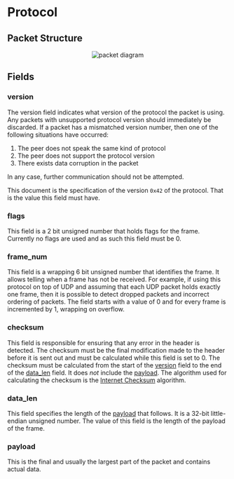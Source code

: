 # Protocol

## Packet Structure

<div align="center">
  <picture>
    <source media="(prefers-color-scheme: light)" srcset="./assets/packet-diagram-light.svg">
    <source media="(prefers-color-scheme: dark)" srcset="./assets/packet-diagram-dark.svg">
    <img alt="packet diagram">
  </picture>
</div>

## Fields

### version

The version field indicates what version of the protocol the packet is using. Any packets with unsupported protocol version should immediately be discarded. If a packet has a mismatched version number, then one of the following situations have occurred:

1. The peer does not speak the same kind of protocol
2. The peer does not support the protocol version
3. There exists data corruption in the packet

In any case, further communication should not be attempted.

This document is the specification of the version `0x42` of the protocol. That is the value this field must have.

### flags

This field is a 2 bit unsigned number that holds flags for the frame. Currently no flags are used and as such this field must be 0.

### frame_num

This field is a wrapping 6 bit unsigned number that identifies the frame. It allows telling when a frame has not be received. For example, if using this protocol on top of UDP and assuming that each UDP packet holds exactly one frame, then it is possible to detect dropped packets and incorrect ordering of packets. The field starts with a value of 0 and for every frame is incremented by 1, wrapping on overflow.

### checksum

This field is responsible for ensuring that any error in the header is detected. The checksum must be the final modification made to the header before it is sent out and must be calculated while this field is set to 0. The checksum must be calculated from the start of the [version](#version) field to the end of the [data_len](#data_len) field. It does _not_ include the [payload](#payload). The algorithm used for calculating the checksum is the [Internet Checksum](https://en.wikipedia.org/wiki/Internet_checksum) algorithm.

### data_len

This field specifies the length of the [payload](#payload) that follows. It is a 32-bit little-endian unsigned number. The value of this field is the length of the payload of the frame.

### payload

This is the final and usually the largest part of the packet and contains actual data.
